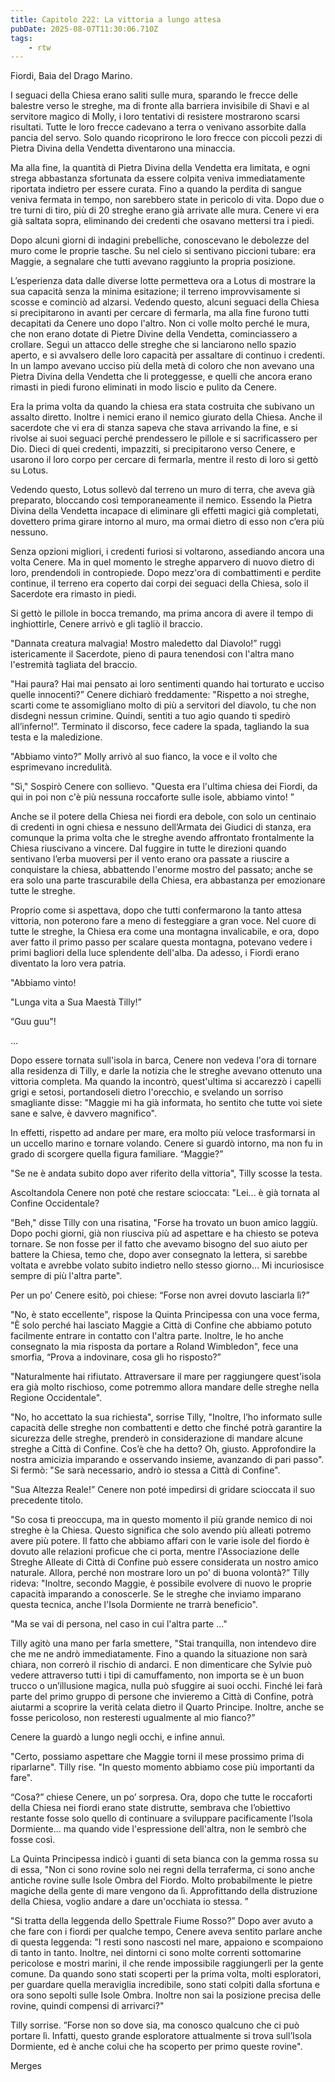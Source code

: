 ```yaml
---
title: Capitolo 222: La vittoria a lungo attesa
pubDate: 2025-08-07T11:30:06.710Z
tags:
    - rtw
---
```



Fiordi, Baia del Drago Marino.


I seguaci della Chiesa erano saliti sulle mura, sparando le frecce delle balestre verso le streghe, ma di fronte alla barriera invisibile di Shavi e al servitore magico di Molly, i loro tentativi di resistere mostrarono scarsi risultati. Tutte le loro frecce cadevano a terra o venivano assorbite dalla pancia del servo. Solo quando ricoprirono le loro frecce con piccoli pezzi di Pietra Divina della Vendetta diventarono una minaccia.


Ma alla fine, la quantità di Pietra Divina della Vendetta era limitata, e ogni strega abbastanza sfortunata da essere colpita veniva immediatamente riportata indietro per essere curata. Fino a quando la perdita di sangue veniva fermata in tempo, non sarebbero state in pericolo di vita. Dopo due o tre turni di tiro, più di 20 streghe erano già arrivate alle mura. Cenere vi era già saltata sopra, eliminando dei credenti che osavano mettersi tra i piedi.


Dopo alcuni giorni di indagini prebelliche, conoscevano le debolezze del muro come le proprie tasche. Su nel cielo si sentivano piccioni tubare: era Maggie, a segnalare che tutti avevano raggiunto la propria posizione.


L’esperienza data dalle diverse lotte permetteva ora a Lotus di mostrare la sua capacità senza la minima esitazione; il terreno improvvisamente si scosse e cominciò ad alzarsi. Vedendo questo, alcuni seguaci della Chiesa si precipitarono in avanti per cercare di fermarla, ma alla fine furono tutti decapitati da Cenere uno dopo l'altro. Non ci volle molto perché le mura, che non erano dotate di Pietre Divine della Vendetta, cominciassero a crollare. Seguì un attacco delle streghe che si lanciarono nello spazio aperto, e si avvalsero delle loro capacità per assaltare di continuo i credenti. In un lampo avevano ucciso più della metà di coloro che non avevano una Pietra Divina della Vendetta che li proteggesse, e quelli che ancora erano rimasti in piedi furono eliminati in modo liscio e pulito da Cenere.


Era la prima volta da quando la chiesa era stata costruita che subivano un assalto diretto. Inoltre i nemici erano il nemico giurato della Chiesa. Anche il sacerdote che vi era di stanza sapeva  che stava arrivando la fine, e si rivolse ai suoi seguaci perché prendessero le pillole e si sacrificassero per Dio. Dieci di quei credenti, impazziti, si precipitarono verso Cenere, e usarono il loro corpo per cercare di fermarla, mentre il resto di loro si gettò su Lotus.


Vedendo questo, Lotus sollevò dal terreno un muro di terra, che aveva già preparato, bloccando così temporaneamente il nemico. Essendo la Pietra Divina della Vendetta incapace di eliminare gli effetti magici già completati, dovettero prima girare intorno al muro, ma ormai dietro di esso non c’era più nessuno.


Senza opzioni migliori, i credenti furiosi si voltarono, assediando ancora una volta Cenere. Ma in quel momento le streghe apparvero di nuovo dietro di loro, prendendoli in contropiede. Dopo mezz'ora di combattimenti e perdite continue, il terreno era coperto dai corpi dei seguaci della Chiesa, solo il Sacerdote era rimasto in piedi.


Si gettò le pillole in bocca tremando, ma prima ancora di avere il tempo di inghiottirle, Cenere arrivò e gli tagliò il braccio.


"Dannata creatura malvagia! Mostro maledetto dal Diavolo!” ruggì istericamente il Sacerdote, pieno di paura tenendosi con l'altra mano l'estremità tagliata del braccio.


"Hai paura? Hai mai pensato ai loro sentimenti quando hai torturato e ucciso quelle innocenti?” Cenere dichiarò freddamente: "Rispetto a noi streghe, scarti come te assomigliano molto di più a servitori del diavolo, tu che non disdegni nessun crimine. Quindi, sentiti a tuo agio quando ti spedirò all’inferno!”. Terminato il discorso, fece cadere la spada, tagliando la sua testa e la maledizione.


"Abbiamo vinto?” Molly arrivò al suo fianco, la voce e il volto che esprimevano incredulità.


"Sì," Sospirò Cenere con sollievo. "Questa era l'ultima chiesa dei Fiordi, da qui in poi non c'è più nessuna roccaforte sulle isole, abbiamo vinto! ”


Anche se il potere della Chiesa nei fiordi era debole, con solo un centinaio di credenti in ogni chiesa e nessuno dell’Armata dei Giudici di stanza, era comunque la prima volta che le streghe avendo affrontato frontalmente la Chiesa riuscivano a vincere. Dal fuggire in tutte le direzioni quando sentivano l’erba muoversi per il vento erano ora passate a riuscire a conquistare la chiesa, abbattendo l'enorme mostro del passato; anche se era solo una parte trascurabile della Chiesa, era abbastanza per emozionare tutte le streghe.


Proprio come si aspettava, dopo che tutti confermarono la tanto attesa vittoria, non poterono fare a meno di festeggiare a gran voce. Nel cuore di tutte le streghe, la Chiesa era come una montagna invalicabile, e ora, dopo aver fatto il primo passo per scalare questa montagna, potevano vedere i primi bagliori della luce splendente dell'alba. Da adesso, i Fiordi erano diventato la loro vera patria.


"Abbiamo vinto!


"Lunga vita a Sua Maestà Tilly!”


“Guu guu"!


...






Dopo essere tornata sull'isola in barca, Cenere non vedeva l'ora di tornare alla residenza di Tilly, e darle la notizia che le streghe avevano ottenuto una vittoria completa. Ma quando la incontrò, quest'ultima si accarezzò i capelli grigi e setosi, portandoseli dietro l'orecchio, e svelando un sorriso smagliante disse: "Maggie mi ha già informata, ho sentito che tutte voi siete sane e salve, è davvero magnifico".


In effetti, rispetto ad andare per mare, era molto più veloce trasformarsi in un uccello marino e tornare volando. Cenere si guardò intorno, ma non fu in grado di scorgere quella figura familiare. “Maggie?”


"Se ne è andata subito dopo aver riferito della vittoria", Tilly scosse la testa.


Ascoltandola Cenere non poté che restare scioccata: "Lei... è già tornata al Confine Occidentale?


"Beh," disse Tilly con una risatina, "Forse ha trovato un buon amico laggiù. Dopo pochi giorni, già non riusciva più ad aspettare e ha chiesto se poteva tornare. Se non fosse per il fatto che avevamo bisogno del suo aiuto per battere la Chiesa, temo che, dopo aver consegnato la lettera, si sarebbe voltata e avrebbe volato subito indietro nello stesso giorno... Mi incuriosisce sempre di più l'altra parte".


Per un po’ Cenere esitò, poi chiese: “Forse non avrei dovuto lasciarla lì?”


"No, è stato eccellente", rispose la Quinta Principessa con una voce ferma, "È solo perché hai lasciato Maggie a Città di Confine che abbiamo potuto facilmente entrare in contatto con l'altra parte. Inoltre, le ho anche consegnato la mia risposta da portare a Roland Wimbledon", fece una smorfia, “Prova a indovinare, cosa gli ho risposto?”


"Naturalmente hai rifiutato. Attraversare il mare per raggiungere quest'isola era già molto rischioso, come potremmo allora mandare delle streghe nella Regione Occidentale".


"No, ho accettato la sua richiesta", sorrise Tilly, "Inoltre, l’ho informato sulle capacità delle streghe non combattenti e detto che finché potrà garantire la sicurezza delle streghe, prenderò in considerazione di mandare alcune streghe a Città di Confine. Cos’è che ha detto? Oh, giusto. Approfondire la nostra amicizia imparando e osservando insieme, avanzando di pari passo". Si fermò: "Se sarà necessario, andrò io stessa a Città di Confine".


"Sua Altezza Reale!” Cenere non poté impedirsi di gridare scioccata il suo precedente titolo.


"So cosa ti preoccupa, ma in questo momento il più grande nemico di noi streghe è la Chiesa. Questo significa che solo avendo più alleati potremo avere più potere. Il fatto che abbiamo affari con le varie isole del fiordo è dovuto alle relazioni proficue che ci porta, mentre l'Associazione delle Streghe Alleate di Città di Confine può essere considerata un nostro amico naturale. Allora, perché non mostrare loro un po' di buona volontà?” Tilly rideva: "Inoltre, secondo Maggie, è possibile evolvere di nuovo le proprie capacità imparando a conoscerle. Se le streghe che inviamo imparano questa tecnica, anche l'Isola Dormiente ne trarrà beneficio".


"Ma se vai di persona, nel caso in cui l'altra parte ..."


Tilly agitò una mano per farla smettere, "Stai tranquilla, non intendevo dire che me ne andrò immediatamente. Fino a quando la situazione non sarà chiara, non correrò il rischio di andarci. E non dimenticare che Sylvie può vedere attraverso tutti i tipi di camuffamento, non importa se è un buon trucco o un’illusione magica, nulla può sfuggire ai suoi occhi. Finché lei farà parte del primo gruppo di persone che invieremo a Città di Confine, potrà aiutarmi a scoprire la verità celata dietro il Quarto Principe. Inoltre, anche se fosse pericoloso, non resteresti ugualmente al mio fianco?”


Cenere la guardò a lungo negli occhi, e infine annuì.


"Certo, possiamo aspettare che Maggie torni il mese prossimo prima di riparlarne". Tilly rise. "In questo momento abbiamo cose più importanti da fare".


“Cosa?” chiese Cenere, un po’ sorpresa. Ora, dopo che tutte le roccaforti della Chiesa nei fiordi erano state distrutte, sembrava che l’obiettivo restante fosse solo quello di continuare a sviluppare pacificamente l’Isola Dormiente... ma quando vide l'espressione dell'altra, non le sembrò che fosse così.


La Quinta Principessa indicò i guanti di seta bianca con la gemma rossa su di essa, "Non ci sono rovine solo nei regni della terraferma, ci sono anche antiche rovine sulle Isole Ombra del Fiordo. Molto probabilmente le pietre magiche della gente di mare vengono da lì. Approfittando della distruzione della Chiesa, voglio andare a dare un'occhiata io stessa. ”


"Si tratta della leggenda dello Spettrale Fiume Rosso?” Dopo aver avuto a che fare con i fiordi per qualche tempo, Cenere aveva sentito parlare anche di questa leggenda: "I resti sono nascosti nel mare, appaiono e scompaiono di tanto in tanto. Inoltre, nei dintorni ci sono molte correnti sottomarine pericolose e mostri marini, il che rende impossibile raggiungerli per la gente comune. Da quando sono stati scoperti per la prima volta, molti esploratori, per guardare quella meraviglia incredibile, sono stati colpiti dalla sfortuna e ora sono sepolti sulle Isole Ombra. Inoltre non sai la posizione precisa delle rovine, quindi compensi di arrivarci?"


Tilly sorrise. ”Forse non so dove sia, ma conosco qualcuno che ci può portare lì. Infatti, questo grande esploratore attualmente si trova sull’Isola Dormiente, ed è anche colui che ha scoperto per primo queste rovine".




Merges
                                


                                



